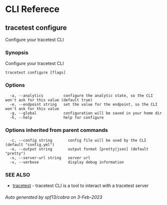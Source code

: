 # CLI Referece
## tracetest configure

Configure your tracetest CLI

### Synopsis

Configure your tracetest CLI

```
tracetest configure [flags]
```

### Options

```
  -a, --analytics         configure the analytic state, so the CLI won't ask for this value (default true)
  -e, --endpoint string   set the value for the endpoint, so the CLI won't ask for this value
  -g, --global            configuration will be saved in your home dir
  -h, --help              help for configure
```

### Options inherited from parent commands

```
  -c, --config string       config file will be used by the CLI (default "config.yml")
  -o, --output string       output format [pretty|json] (default "pretty")
  -s, --server-url string   server url
  -v, --verbose             display debug information
```

### SEE ALSO

* [tracetest](tracetest.md)	 - tracetest CLI is a tool to interact with a tracetest server

###### Auto generated by spf13/cobra on 3-Feb-2023
